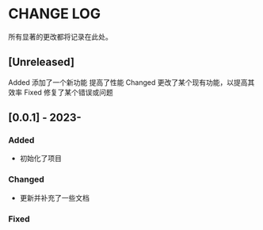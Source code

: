 # CHANGE LOG

所有显著的更改都将记录在此处。

## [Unreleased]

Added
添加了一个新功能
提高了性能
Changed
更改了某个现有功能，以提高其效率
Fixed
修复了某个错误或问题

## [0.0.1] - 2023-

### Added

- 初始化了项目

### Changed

- 更新并补充了一些文档

### Fixed

